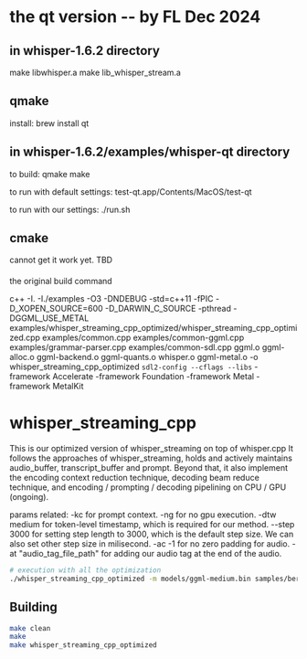 # the qt version -- by FL Dec 2024
## in whisper-1.6.2 directory
make libwhisper.a
make lib_whisper_stream.a

## qmake
install: 
brew install qt

## in whisper-1.6.2/examples/whisper-qt directory 
to build: 
qmake 
make

to run with default settings: 
test-qt.app/Contents/MacOS/test-qt

to run with our settings:
./run.sh

## cmake 
cannot get it work yet. TBD

####
the original build command

c++ -I. -I./examples -O3 -DNDEBUG -std=c++11 -fPIC -D_XOPEN_SOURCE=600 -D_DARWIN_C_SOURCE -pthread -DGGML_USE_METAL examples/whisper_streaming_cpp_optimized/whisper_streaming_cpp_optimized.cpp examples/common.cpp examples/common-ggml.cpp examples/grammar-parser.cpp examples/common-sdl.cpp ggml.o ggml-alloc.o ggml-backend.o ggml-quants.o whisper.o ggml-metal.o -o whisper_streaming_cpp_optimized `sdl2-config --cflags --libs`  -framework Accelerate -framework Foundation -framework Metal -framework MetalKit

# whisper_streaming_cpp

This is our optimized version of whisper_streaming on top of whisper.cpp
It follows the approaches of whisper_streaming, holds and actively maintains audio_buffer, transcript_buffer and prompt.
Beyond that, it also implement the encoding context reduction technique, decoding beam reduce technique, and encoding / prompting / decoding pipelining on CPU / GPU (ongoing).

params related:
-kc for prompt context.
-ng for no gpu execution.
-dtw medium for token-level timestamp, which is required for our method.
--step 3000 for setting step length to 3000, which is the default step size. We can also set other step size in milisecond.
-ac -1 for no zero padding for audio.
-at "audio_tag_file_path" for adding our audio tag at the end of the audio.

```bash
# execution with all the optimization
./whisper_streaming_cpp_optimized -m models/ggml-medium.bin samples/bernie4min.wav -ac -1 -at "audio_tag_file_path" -kc -dtw medium --step 3000 > streaming_log.log 2>&1
```

## Building

```bash
make clean
make
make whisper_streaming_cpp_optimized
```


